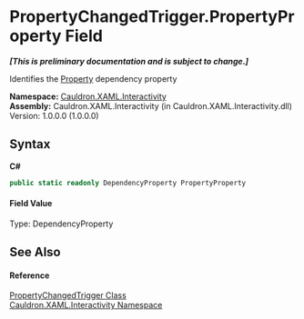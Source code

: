 # PropertyChangedTrigger.PropertyProperty Field
 _**\[This is preliminary documentation and is subject to change.\]**_

Identifies the <a href="P_Cauldron_XAML_Interactivity_PropertyChangedTrigger_Property">Property</a>&nbsp;dependency property

**Namespace:**&nbsp;<a href="N_Cauldron_XAML_Interactivity">Cauldron.XAML.Interactivity</a><br />**Assembly:**&nbsp;Cauldron.XAML.Interactivity (in Cauldron.XAML.Interactivity.dll) Version: 1.0.0.0 (1.0.0.0)

## Syntax

**C#**<br />
``` C#
public static readonly DependencyProperty PropertyProperty
```


#### Field Value
Type: DependencyProperty

## See Also


#### Reference
<a href="T_Cauldron_XAML_Interactivity_PropertyChangedTrigger">PropertyChangedTrigger Class</a><br /><a href="N_Cauldron_XAML_Interactivity">Cauldron.XAML.Interactivity Namespace</a><br />